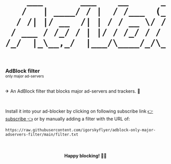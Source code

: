 <h1>
 <pre>
    ___       ___    __      _     __
   /   | ____/ / |  / /___  (_)___/ /
  / /| |/ __  /| | / / __ \/ / __  / 
 / ___ / /_/ / | |/ / /_/ / / /_/ /  
/_/  |_\__,_/  |___/\____/_/\__,_/   
 </pre>                                     
</h1>

<h3 style="margin: 0">AdBlock filter</h3>
<sub>only major ad-servers</sub>

<br>
<br>

✈ An AdBlock filter that blocks major ad-servers and trackers. 👾

<br>

Install it into your ad-blocker by clicking on following subscribe link [👉 subscribe 👈](https://subscribe.adblockplus.org/?location=https://raw.githubusercontent.com/igorskyflyer/adblock-only-major-adservers-filter/main/filter.txt&title=Major%20Ad%20Servers%20Filter) or by manually adding a filter with the URL of: <br>

`https://raw.githubusercontent.com/igorskyflyer/adblock-only-major-adservers-filter/main/filter.txt`

<br>

<h4 align="center">Happy blocking! 🥳💃</h4>
